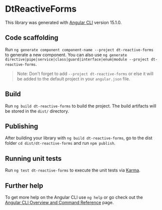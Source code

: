 # DtReactiveForms

This library was generated with [Angular CLI](https://github.com/angular/angular-cli) version 15.1.0.

## Code scaffolding

Run `ng generate component component-name --project dt-reactive-forms` to generate a new component. You can also use `ng generate directive|pipe|service|class|guard|interface|enum|module --project dt-reactive-forms`.
> Note: Don't forget to add `--project dt-reactive-forms` or else it will be added to the default project in your `angular.json` file. 

## Build

Run `ng build dt-reactive-forms` to build the project. The build artifacts will be stored in the `dist/` directory.

## Publishing

After building your library with `ng build dt-reactive-forms`, go to the dist folder `cd dist/dt-reactive-forms` and run `npm publish`.

## Running unit tests

Run `ng test dt-reactive-forms` to execute the unit tests via [Karma](https://karma-runner.github.io).

## Further help

To get more help on the Angular CLI use `ng help` or go check out the [Angular CLI Overview and Command Reference](https://angular.io/cli) page.
